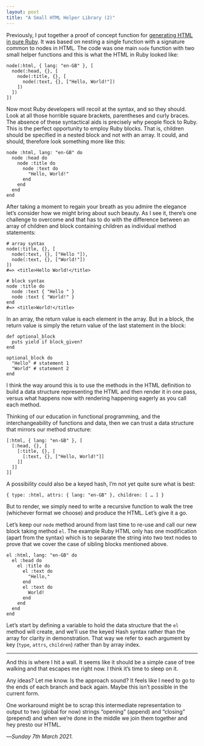 ```yaml
---
layout: post
title: "A Small HTML Helper Library (2)"
---
```


Previously, I put together a proof of concept function for [generating HTML in pure Ruby][ghpr]. It was based on nesting a single function with a signature common to nodes in HTML. The code was one main `node` function with two small helper functions and this is what the HTML in Ruby looked like:

```
node(:html, { lang: "en-GB" }, [
  node(:head, {}, [
    node(:title, {}, [
      node(:text, {}, ["Hello, World!"])
    ])
  ])
])
```

Now most Ruby developers will recoil at the syntax, and so they should. Look at all those horrible square brackets, parentheses and curly braces. The absence of these syntactical aids is precisely why people flock to Ruby. This is the perfect opportunity to employ Ruby blocks. That is, children should be specified in a nested block and not with an array. It could, and should, therefore look something more like this:

```
node :html, lang: "en-GB" do
  node :head do
    node :title do
      node :text do
        "Hello, World!"
      end
    end
  end
end
```

After taking a moment to regain your breath as you admire the elegance let’s consider how we might bring about such beauty. As I see it, there’s one challenge to overcome and that has to do with the difference between an array of children and block containing children as individual method statements:

```
# array syntax
node(:title, {}, [
  node(:text, {}, ["Hello "]),
  node(:text, {}, ["World!"])
])
#=> <title>Hello World!</title>

# block syntax
node :title do
  node :text { "Hello " }
  node :text { "World!" }
end
#=> <title>World!</title>
```

In an array, the return value is each element in the array. But in a block, the return value is simply the return value of the last statement in the block:

```
def optional_block
  puts yield if block_given?
end

optional_block do
  "Hello" # statement 1
  "World" # statement 2
end
```

I think the way around this is to use the methods in the HTML definition to build a data structure representing the HTML and then render it in one pass, versus what happens now with rendering happening eagerly as you call each method.

Thinking of our education in functional programming, and the interchangeability of functions and data, then we can trust a data structure that mirrors our method structure:

```
[:html, { lang: "en-GB" }, [
  [:head, {}, [
    [:title, {}, [
      [:text, {}, ["Hello, World!"]]
    ]]
  ]]
]]
```

A possibility could also be a keyed hash, I’m not yet quite sure what is best:

```
{ type: :html, attrs: { lang: "en-GB" }, children: [ … ] }
```

But to render, we simply need to write a recursive function to walk the tree (whichever format we choose) and produce the HTML. Let’s give it a go.

Let’s keep our `node` method around from last time to re-use and call our new block taking method `el`. The example Ruby HTML only has one modification (apart from the syntax) which is to separate the string into two text nodes to prove that we cover the case of sibling blocks mentioned above.

```
el :html, lang: "en-GB" do
  el :head do
    el :title do
      el :text do
        "Hello,"
      end
      el :text do
        World!
      end
    end
  end
end
```

Let’s start by defining a variable to hold the data structure that the `el` method will create, and we’ll use the keyed Hash syntax rather than the array for clarity in demonstration. That way we refer to each argument by key (`type`, `attrs`, `children`) rather than by array index.

---

And this is where I hit a wall. It seems like it should be a simple case of tree walking and that escapes me right now. I think it’s time to sleep on it.

Any ideas? Let me know. Is the approach sound? It feels like I need to go to the ends of each branch and back again. Maybe this isn’t possible in the current form. 

One workaround might be to scrap this intermediate representation to output to two (global for now) strings “opening” (append) and “closing” (prepend) and when we’re done in the middle we join them together and hey presto our HTML.

—*Sunday 7th March 2021.*

[ghpr]: https://www.crossingtheruby.com/2021/03/06/a-small-html-helper-library.html
